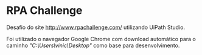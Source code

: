 # RPA Challenge

Desafio do site http://www.rpachallenge.com/ utilizando UiPath Studio.

Foi utilizado o navegador Google Chrome com download automático para o caminho _"C:\Users\vinic\Desktop"_ como base para desenvolvimento.
